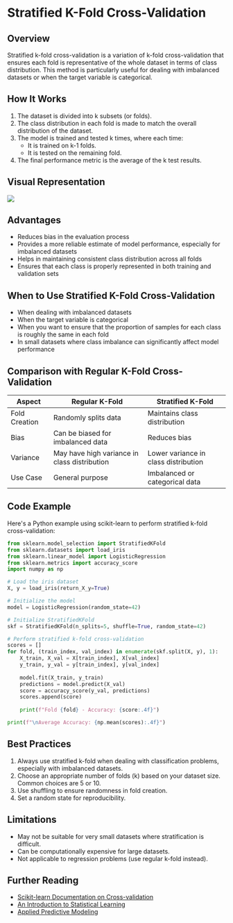 # Stratified K-Fold Cross-Validation

## Overview

Stratified k-fold cross-validation is a variation of k-fold cross-validation that ensures each fold is representative of the whole dataset in terms of class distribution. This method is particularly useful for dealing with imbalanced datasets or when the target variable is categorical.

## How It Works

1. The dataset is divided into k subsets (or folds).
2. The class distribution in each fold is made to match the overall distribution of the dataset.
3. The model is trained and tested k times, where each time:
   - It is trained on k-1 folds.
   - It is tested on the remaining fold.
4. The final performance metric is the average of the k test results.

## Visual Representation

<img src="https://github.com/user-attachments/assets/4b3123c4-e4de-4cfb-a4df-80ff6236b12c">


## Advantages

- Reduces bias in the evaluation process
- Provides a more reliable estimate of model performance, especially for imbalanced datasets
- Helps in maintaining consistent class distribution across all folds
- Ensures that each class is properly represented in both training and validation sets

## When to Use Stratified K-Fold Cross-Validation

- When dealing with imbalanced datasets
- When the target variable is categorical
- When you want to ensure that the proportion of samples for each class is roughly the same in each fold
- In small datasets where class imbalance can significantly affect model performance

## Comparison with Regular K-Fold Cross-Validation

| Aspect | Regular K-Fold | Stratified K-Fold |
|--------|----------------|-------------------|
| Fold Creation | Randomly splits data | Maintains class distribution |
| Bias | Can be biased for imbalanced data | Reduces bias |
| Variance | May have high variance in class distribution | Lower variance in class distribution |
| Use Case | General purpose | Imbalanced or categorical data |

## Code Example

Here's a Python example using scikit-learn to perform stratified k-fold cross-validation:

```python
from sklearn.model_selection import StratifiedKFold
from sklearn.datasets import load_iris
from sklearn.linear_model import LogisticRegression
from sklearn.metrics import accuracy_score
import numpy as np

# Load the iris dataset
X, y = load_iris(return_X_y=True)

# Initialize the model
model = LogisticRegression(random_state=42)

# Initialize StratifiedKFold
skf = StratifiedKFold(n_splits=5, shuffle=True, random_state=42)

# Perform stratified k-fold cross-validation
scores = []
for fold, (train_index, val_index) in enumerate(skf.split(X, y), 1):
    X_train, X_val = X[train_index], X[val_index]
    y_train, y_val = y[train_index], y[val_index]
    
    model.fit(X_train, y_train)
    predictions = model.predict(X_val)
    score = accuracy_score(y_val, predictions)
    scores.append(score)
    
    print(f"Fold {fold} - Accuracy: {score:.4f}")

print(f"\nAverage Accuracy: {np.mean(scores):.4f}")
```

## Best Practices

1. Always use stratified k-fold when dealing with classification problems, especially with imbalanced datasets.
2. Choose an appropriate number of folds (k) based on your dataset size. Common choices are 5 or 10.
3. Use shuffling to ensure randomness in fold creation.
4. Set a random state for reproducibility.

## Limitations

- May not be suitable for very small datasets where stratification is difficult.
- Can be computationally expensive for large datasets.
- Not applicable to regression problems (use regular k-fold instead).

## Further Reading

- [Scikit-learn Documentation on Cross-validation](https://scikit-learn.org/stable/modules/cross_validation.html)
- [An Introduction to Statistical Learning](http://www-bcf.usc.edu/~gareth/ISL/)
- [Applied Predictive Modeling](http://appliedpredictivemodeling.com/)

